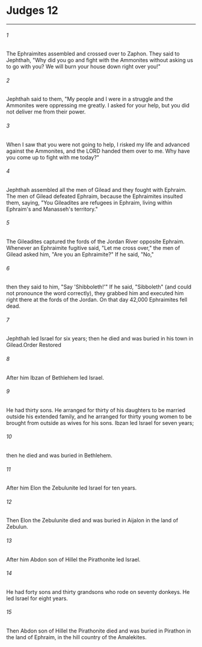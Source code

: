# Judges 12
***



###### 1 
The Ephraimites assembled and crossed over to Zaphon. They said to Jephthah, "Why did you go and fight with the Ammonites without asking us to go with you? We will burn your house down right over you!" 

###### 2 
Jephthah said to them, "My people and I were in a struggle and the Ammonites were oppressing me greatly. I asked for your help, but you did not deliver me from their power. 

###### 3 
When I saw that you were not going to help, I risked my life and advanced against the Ammonites, and the LORD handed them over to me. Why have you come up to fight with me today?" 

###### 4 
Jephthah assembled all the men of Gilead and they fought with Ephraim. The men of Gilead defeated Ephraim, because the Ephraimites insulted them, saying, "You Gileadites are refugees in Ephraim, living within Ephraim's and Manasseh's territory." 

###### 5 
The Gileadites captured the fords of the Jordan River opposite Ephraim. Whenever an Ephraimite fugitive said, "Let me cross over," the men of Gilead asked him, "Are you an Ephraimite?" If he said, "No," 

###### 6 
then they said to him, "Say 'Shibboleth!'" If he said, "Sibboleth" (and could not pronounce the word correctly), they grabbed him and executed him right there at the fords of the Jordan. On that day 42,000 Ephraimites fell dead. 

###### 7 
Jephthah led Israel for six years; then he died and was buried in his town in Gilead.Order Restored 

###### 8 
After him Ibzan of Bethlehem led Israel. 

###### 9 
He had thirty sons. He arranged for thirty of his daughters to be married outside his extended family, and he arranged for thirty young women to be brought from outside as wives for his sons. Ibzan led Israel for seven years; 

###### 10 
then he died and was buried in Bethlehem. 

###### 11 
After him Elon the Zebulunite led Israel for ten years. 

###### 12 
Then Elon the Zebulunite died and was buried in Aijalon in the land of Zebulun. 

###### 13 
After him Abdon son of Hillel the Pirathonite led Israel. 

###### 14 
He had forty sons and thirty grandsons who rode on seventy donkeys. He led Israel for eight years. 

###### 15 
Then Abdon son of Hillel the Pirathonite died and was buried in Pirathon in the land of Ephraim, in the hill country of the Amalekites.
